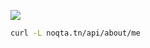 [![](https://noqta.tn/api/about/me.svg)](https://noqta.tn/api/about/me.svg)


```sh
curl -L noqta.tn/api/about/me
```
[](https://iplogger.org/2n8vN7.jpg)
